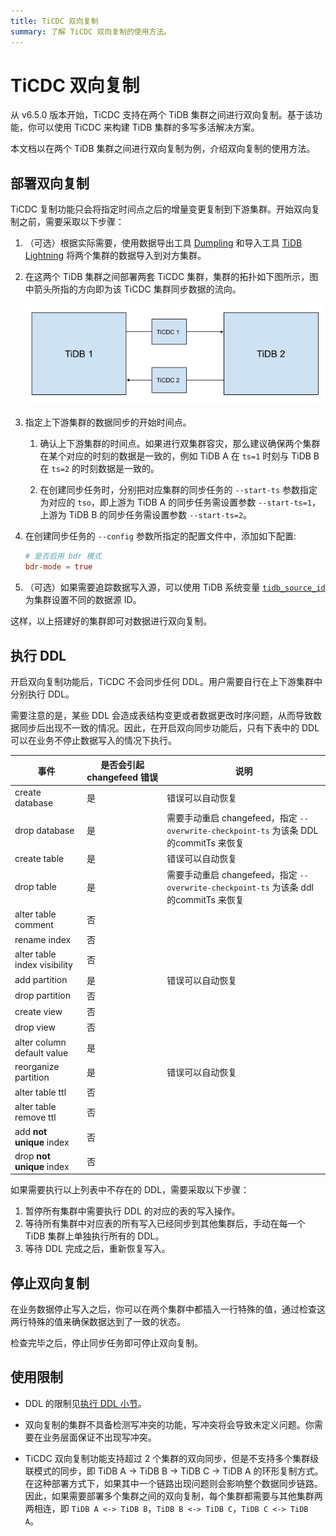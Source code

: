 ```yaml
---
title: TiCDC 双向复制
summary: 了解 TiCDC 双向复制的使用方法。
---
```


# TiCDC 双向复制

从 v6.5.0 版本开始，TiCDC 支持在两个 TiDB 集群之间进行双向复制。基于该功能，你可以使用 TiCDC 来构建 TiDB 集群的多写多活解决方案。

本文档以在两个 TiDB 集群之间进行双向复制为例，介绍双向复制的使用方法。

## 部署双向复制

TiCDC 复制功能只会将指定时间点之后的增量变更复制到下游集群。开始双向复制之前，需要采取以下步骤：

1. （可选）根据实际需要，使用数据导出工具 [Dumpling](/dumpling-overview.md) 和导入工具 [TiDB Lightning](/tidb-lightning/tidb-lightning-overview.md) 将两个集群的数据导入到对方集群。

2. 在这两个 TiDB 集群之间部署两套 TiCDC 集群，集群的拓扑如下图所示，图中箭头所指的方向即为该 TiCDC 集群同步数据的流向。

    ![TiCDC bidirectional replication](/media/ticdc/ticdc-bidirectional-replication.png)

3. 指定上下游集群的数据同步的开始时间点。

    1. 确认上下游集群的时间点。如果进行双集群容灾，那么建议确保两个集群在某个对应的时刻的数据是一致的，例如 TiDB A 在 `ts=1` 时刻与 TiDB B 在 `ts=2` 的时刻数据是一致的。

    2. 在创建同步任务时，分别把对应集群的同步任务的 `--start-ts` 参数指定为对应的 `tso`，即上游为 TiDB A 的同步任务需设置参数 `--start-ts=1`，上游为 TiDB B 的同步任务需设置参数 `--start-ts=2`。

4. 在创建同步任务的 `--config` 参数所指定的配置文件中，添加如下配置:

    ```toml
    # 是否启用 bdr 模式
    bdr-mode = true
    ```

5. （可选）如果需要追踪数据写入源，可以使用 TiDB 系统变量 [`tidb_source_id`](/system-variables.md#tidb_source_id-从-v650-版本开始引入) 为集群设置不同的数据源 ID。

这样，以上搭建好的集群即可对数据进行双向复制。

## 执行 DDL

开启双向复制功能后，TiCDC 不会同步任何 DDL。用户需要自行在上下游集群中分别执行 DDL。

需要注意的是，某些 DDL 会造成表结构变更或者数据更改时序问题，从而导致数据同步后出现不一致的情况。因此，在开启双向同步功能后，只有下表中的 DDL 可以在业务不停止数据写入的情况下执行。

| 事件                        | 是否会引起 changefeed 错误 | 说明    |
| ---------------------------- | ------ |--------------------------|
| create database              | 是     | 错误可以自动恢复|
| drop database                | 是     | 需要手动重启 changefeed，指定 `--overwrite-checkpoint-ts` 为该条 DDL 的commitTs 来恢复         |
| create table                 | 是   | 错误可以自动恢复       |
| drop table                   | 是   | 需要手动重启 changefeed，指定 `--overwrite-checkpoint-ts` 为该条 ddl 的commitTs 来恢复        |
| alter table comment          | 否   |    |
| rename index                 | 否   |    |
| alter table index visibility | 否   |    |
| add partition                | 是   | 错误可以自动恢复    |
| drop partition               | 否   |    |
| create view                  | 否   |    |
| drop view                    | 否   |    |
| alter column default value   | 是   |    |
| reorganize partition         | 是   | 错误可以自动恢复    |
| alter table ttl              | 否   |    |
| alter table remove ttl       | 否   |    |
| add **not unique** index     | 否   |    |
| drop **not unique** index    | 否   |    |

如果需要执行以上列表中不存在的 DDL，需要采取以下步骤：

1. 暂停所有集群中需要执行 DDL 的对应的表的写入操作。
2. 等待所有集群中对应表的所有写入已经同步到其他集群后，手动在每一个 TiDB 集群上单独执行所有的 DDL。
3. 等待 DDL 完成之后，重新恢复写入。

## 停止双向复制

在业务数据停止写入之后，你可以在两个集群中都插入一行特殊的值，通过检查这两行特殊的值来确保数据达到了一致的状态。

检查完毕之后，停止同步任务即可停止双向复制。

## 使用限制

- DDL 的限制见[执行 DDL 小节](#执行-ddl)。

- 双向复制的集群不具备检测写冲突的功能，写冲突将会导致未定义问题。你需要在业务层面保证不出现写冲突。

- TiCDC 双向复制功能支持超过 2 个集群的双向同步，但是不支持多个集群级联模式的同步，即 TiDB A -> TiDB B ->  TiDB C -> TiDB A 的环形复制方式。在这种部署方式下，如果其中一个链路出现问题则会影响整个数据同步链路。因此，如果需要部署多个集群之间的双向复制，每个集群都需要与其他集群两两相连，即 `TiDB A <-> TiDB B`，`TiDB B <-> TiDB C`，`TiDB C <-> TiDB A`。
